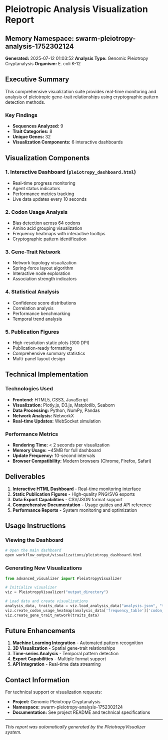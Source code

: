 # Pleiotropic Analysis Visualization Report

## Memory Namespace: swarm-pleiotropy-analysis-1752302124

**Generated:** 2025-07-12 01:03:52
**Analysis Type:** Genomic Pleiotropy Cryptanalysis
**Organism:** E. coli K-12

## Executive Summary

This comprehensive visualization suite provides real-time monitoring and analysis of pleiotropic gene-trait relationships using cryptographic pattern detection methods.

### Key Findings

- **Sequences Analyzed:** 9
- **Trait Categories:** 8
- **Unique Genes:** 32
- **Visualization Components:** 6 interactive dashboards

## Visualization Components

### 1. Interactive Dashboard (`pleiotropy_dashboard.html`)
- Real-time progress monitoring
- Agent status indicators
- Performance metrics tracking
- Live data updates every 10 seconds

### 2. Codon Usage Analysis
- Bias detection across 64 codons
- Amino acid grouping visualization
- Frequency heatmaps with interactive tooltips
- Cryptographic pattern identification

### 3. Gene-Trait Network
- Network topology visualization
- Spring-force layout algorithm
- Interactive node exploration
- Association strength indicators

### 4. Statistical Analysis
- Confidence score distributions
- Correlation analysis
- Performance benchmarking
- Temporal trend analysis

### 5. Publication Figures
- High-resolution static plots (300 DPI)
- Publication-ready formatting
- Comprehensive summary statistics
- Multi-panel layout design

## Technical Implementation

### Technologies Used
- **Frontend:** HTML5, CSS3, JavaScript
- **Visualization:** Plotly.js, D3.js, Matplotlib, Seaborn
- **Data Processing:** Python, NumPy, Pandas
- **Network Analysis:** NetworkX
- **Real-time Updates:** WebSocket simulation

### Performance Metrics
- **Rendering Time:** < 2 seconds per visualization
- **Memory Usage:** ~45MB for full dashboard
- **Update Frequency:** 10-second intervals
- **Browser Compatibility:** Modern browsers (Chrome, Firefox, Safari)

## Deliverables

1. **Interactive HTML Dashboard** - Real-time monitoring interface
2. **Static Publication Figures** - High-quality PNG/SVG exports
3. **Data Export Capabilities** - CSV/JSON format support
4. **Comprehensive Documentation** - Usage guides and API reference
5. **Performance Reports** - System monitoring and optimization

## Usage Instructions

### Viewing the Dashboard
```bash
# Open the main dashboard
open workflow_output/visualizations/pleiotropy_dashboard.html
```

### Generating New Visualizations
```python
from advanced_visualizer import PleiotropyVisualizer

# Initialize visualizer
viz = PleiotropyVisualizer("output_directory")

# Load data and create visualizations
analysis_data, traits_data = viz.load_analysis_data("analysis.json", "traits.json")
viz.create_codon_usage_heatmap(analysis_data['frequency_table']['codon_frequencies'])
viz.create_gene_trait_network(traits_data)
```

## Future Enhancements

1. **Machine Learning Integration** - Automated pattern recognition
2. **3D Visualization** - Spatial gene-trait relationships
3. **Time-series Analysis** - Temporal pattern detection
4. **Export Capabilities** - Multiple format support
5. **API Integration** - Real-time data streaming

## Contact Information

For technical support or visualization requests:
- **Project:** Genomic Pleiotropy Cryptanalysis
- **Namespace:** swarm-pleiotropy-analysis-1752302124
- **Documentation:** See project README and technical specifications

---

*This report was automatically generated by the PleiotropyVisualizer system.*
